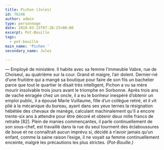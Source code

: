 ```yaml
---
title: Pichon (Jules)
id: 76246
author: admin
type: personnage
date: 2010-03-15T07:28:23+00:00
excerpt: Pot-Bouille
tags:
  - pot-bouille
main_name: 'Pichon '
secondary_name: Jules

---
```

— Employé de ministère. Il habite avec sa femme l&rsquo;immeuble Vabre, rue de Choiseul, au quatrième sur la cour. Grand et maigre, l&rsquo;air dolent. Dernier-né d&rsquo;une fruitière qui a mangé sa boutique pour faire de son fils un bachelier parce que tout le quartier le disait très intelligent, Pichon a vu sa mère mourir insolvable trois jours avant le triomphe en Sorbonne. Après trois ans de vache enragée chez un oncle, il a eu le bonheur inespéré d&rsquo;obtenir un emploi public, il a épousé Marie Vuillaume, fille d&rsquo;un collègue retiré, et il vit plié à la mécanique du bureau, ayant dans ses yeux ternes la résignation hébétée des chevaux de manège, calculant machinalement qu&rsquo;il a encore trente-six ans à attendre pour être décoré et obtenir deux mille francs de retraite [82]. Plein de manies commençantes, il parle continuellement de son sous-chef, est travaillé dans la rue du seul tourment des éclaboussures de boue et ne connaîtrait aucun imprévu si, décidé à n&rsquo;avoir jamais qu&rsquo;un enfant, comme la saine raison l&rsquo;exige, il ne voyait sa femme continuellement enceinte, malgré les précautions les plus strictes. _(Pot-Bouille.)_